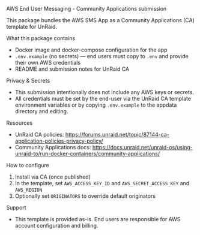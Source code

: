 AWS End User Messaging - Community Applications submission

This package bundles the AWS SMS App as a Community Applications (CA) template for UnRaid.

What this package contains
- Docker image and docker-compose configuration for the app
- `.env.example` (no secrets) — end users must copy to `.env` and provide their own AWS credentials
- README and submission notes for UnRaid CA

Privacy & Secrets
- This submission intentionally does not include any AWS keys or secrets.
- All credentials must be set by the end-user via the UnRaid CA template environment variables or by copying `.env.example` to the appdata directory and editing.

Resources
- UnRaid CA policies: https://forums.unraid.net/topic/87144-ca-application-policies-privacy-policy/
- Community Applications docs: https://docs.unraid.net/unraid-os/using-unraid-to/run-docker-containers/community-applications/

How to configure
1. Install via CA (once published)
2. In the template, set `AWS_ACCESS_KEY_ID` and `AWS_SECRET_ACCESS_KEY` and `AWS_REGION`
3. Optionally set `ORIGINATORS` to override default originators

Support
- This template is provided as-is. End users are responsible for AWS account configuration and billing.
